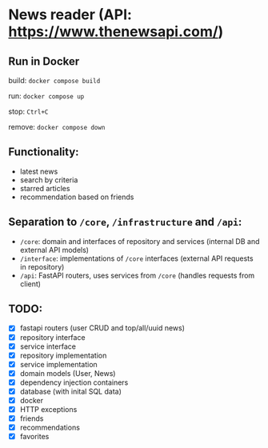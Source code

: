# News reader (API: https://www.thenewsapi.com/)

## Run in Docker

build: `docker compose build`

run: `docker compose up`

stop: `Ctrl+C`

remove: `docker compose down`

## Functionality:
- latest news
- search by criteria
- starred articles
- recommendation based on friends

## Separation to `/core`, `/infrastructure` and `/api`:
- `/core`: domain and interfaces of repository and services (internal DB and external API models)
- `/interface`: implementations of `/core` interfaces (external API requests in repository)
- `/api`: FastAPI routers, uses services from `/core` (handles requests from client)

## TODO:
- [x] fastapi routers (user CRUD and top/all/uuid news)
- [x] repository interface
- [x] service interface
- [x] repository implementation
- [x] service implementation
- [x] domain models (User, News)
- [x] dependency injection containers
- [x] database (with inital SQL data)
- [x] docker
- [x] HTTP exceptions
- [x] friends
- [x] recommendations
- [x] favorites